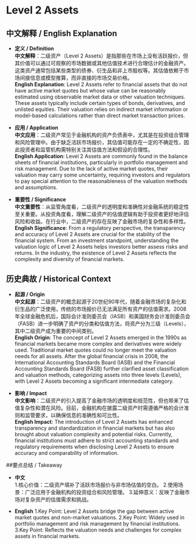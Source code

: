 # Level 2 Assets

## 中文解释 / English Explanation

* **定义 / Definition**  
  **中文解释**：二级资产（Level 2 Assets）是指那些在市场上没有活跃报价，但其价值可以通过可观察的市场数据或其他估值技术进行合理估计的金融资产。这类资产通常包括某些类型的债券、衍生品和非上市股权等。其估值依赖于市场间接信息或模型推算，而非直接的市场交易价格。  
  **English Explanation**: Level 2 Assets refer to financial assets that do not have active market quotes but whose value can be reasonably estimated using observable market data or other valuation techniques. These assets typically include certain types of bonds, derivatives, and unlisted equities. Their valuation relies on indirect market information or model-based calculations rather than direct market transaction prices.

* **应用 / Application**  
  **中文应用**：二级资产常见于金融机构的资产负债表中，尤其是在投资组合管理和风险管理中。由于缺乏活跃市场报价，其估值可能存在一定的不确定性，因此投资者和监管机构需特别关注其估值方法和假设的合理性。  
  **English Application**: Level 2 Assets are commonly found in the balance sheets of financial institutions, particularly in portfolio management and risk management. Due to the lack of active market quotes, their valuation may carry some uncertainty, requiring investors and regulators to pay special attention to the reasonableness of the valuation methods and assumptions.

* **重要性 / Significance**  
  **中文重要性**：从监管角度看，二级资产的透明度和准确性对金融系统的稳定性至关重要。从投资角度看，理解二级资产的估值逻辑有助于投资者更好地评估风险和收益。在行业中，二级资产的存在反映了金融市场的复杂性和多样性。  
  **English Significance**: From a regulatory perspective, the transparency and accuracy of Level 2 Assets are crucial for the stability of the financial system. From an investment standpoint, understanding the valuation logic of Level 2 Assets helps investors better assess risks and returns. In the industry, the existence of Level 2 Assets reflects the complexity and diversity of financial markets.

## 历史典故 / Historical Context

* **起源 / Origin**  
  **中文起源**：二级资产的概念起源于20世纪90年代，随着金融市场的复杂化和衍生品的广泛使用，传统的市场报价已无法满足所有资产的估值需求。2008年全球金融危机后，国际会计准则委员会（IASB）和美国财务会计准则委员会（FASB）进一步明确了资产的分类和估值方法，将资产分为三级（Levels），其中二级资产成为重要的中间类别。  
  **English Origin**: The concept of Level 2 Assets emerged in the 1990s as financial markets became more complex and derivatives were widely used. Traditional market quotes could no longer meet the valuation needs for all assets. After the global financial crisis in 2008, the International Accounting Standards Board (IASB) and the Financial Accounting Standards Board (FASB) further clarified asset classification and valuation methods, categorizing assets into three levels (Levels), with Level 2 Assets becoming a significant intermediate category.

* **影响 / Impact**  
  **中文影响**：二级资产的引入提高了金融市场的透明度和规范性，但也带来了估值复杂性和潜在风险。目前，金融机构在披露二级资产时需遵循严格的会计准则和监管要求，以确保信息的准确性和可比性。  
  **English Impact**: The introduction of Level 2 Assets has enhanced transparency and standardization in financial markets but has also brought about valuation complexity and potential risks. Currently, financial institutions must adhere to strict accounting standards and regulatory requirements when disclosing Level 2 Assets to ensure accuracy and comparability of information.

##要点总结 / Takeaway

* **中文**  
  1.核心价值：二级资产填补了活跃市场报价与非市场估值的空白。
  2.使用场景：广泛应用于金融机构的投资组合和风险管理。
  3.延伸意义：反映了金融市场对复杂资产的估值需求和挑战。

* **English**
  1.Key Point: Level 2 Assets bridge the gap between active market quotes and non-market valuations.
  2.Key Point: Widely used in portfolio management and risk management by financial institutions.
  3.Key Point: Reflects the valuation needs and challenges for complex assets in financial markets.